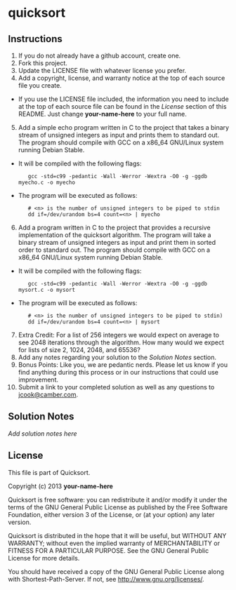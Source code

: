 quicksort
=========

Instructions
------------

1. If you do not already have a github account, create one.
2. Fork this project.
3. Update the LICENSE file with whatever license you prefer.
4. Add a copyright, license, and warranty notice at the top of each source file
   you create.
 * If you use the LICENSE file included, the information you need to include at
   the top of each source file can be found in the *License* section of this
   README. Just change __your-name-here__ to your full name.
5. Add a simple echo program written in C to the project that takes a binary
   stream of unsigned integers as input and prints them to standard out. The
   program should compile with GCC on a x86\_64 GNU/Linux system running Debian
   Stable.
 * It will be compiled with the following flags:

          gcc -std=c99 -pedantic -Wall -Werror -Wextra -O0 -g -ggdb myecho.c -o myecho
 * The program will be executed as follows:

          # <n> is the number of unsigned integers to be piped to stdin
          dd if=/dev/urandom bs=4 count=<n> | myecho
6. Add a program written in C to the project that provides a recursive
   implementation of the quicksort algorithm. The program will take a binary
   stream of unsigned integers as input and print them in sorted order to
   standard out.  The program should compile with GCC on a x86\_64 GNU/Linux
   system running Debian Stable.
 * It will be compiled with the following flags:

          gcc -std=c99 -pedantic -Wall -Werror -Wextra -O0 -g -ggdb mysort.c -o mysort
 * The program will be executed as follows:

          # <n> is the number of unsigned integers to be piped to stdin)
          dd if=/dev/urandom bs=4 count=<n> | mysort
7. Extra Credit: For a list of 256 integers we would expect on average to see
   2048 iterations through the algorithm.  How many would we expect for lists
   of size 2, 1024, 2048, and 65536?
8. Add any notes regarding your solution to the *Solution Notes* section.
9. Bonus Points: Like you, we are pedantic nerds. Please let us know if you
   find anything during this process or in our instructions that could use
   improvement.
10. Submit a link to your completed solution as well as any questions to
   <jcook@camber.com>.


Solution Notes
--------------

*Add solution notes here*


License
-------

This file is part of Quicksort.

Copyright (c) 2013 __your-name-here__

Quicksort is free software: you can redistribute it and/or modify it under the
terms of the GNU General Public License as published by the Free Software
Foundation, either version 3 of the License, or (at your option) any later
version.

Quicksort is distributed in the hope that it will be useful, but
WITHOUT ANY WARRANTY; without even the implied warranty of MERCHANTABILITY or
FITNESS FOR A PARTICULAR PURPOSE.  See the GNU General Public License for more
details.

You should have received a copy of the GNU General Public License along with
Shortest-Path-Server.  If not, see <http://www.gnu.org/licenses/>.
